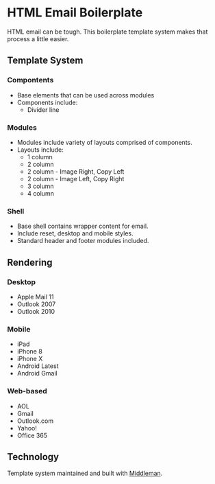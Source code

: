HTML Email Boilerplate
======================

HTML email can be tough. This boilerplate template system makes that process a little easier. 

## Template System

### Compontents
* Base elements that can be used across modules
* Components include:
  * Divider line

### Modules
* Modules include variety of layouts comprised of components.
* Layouts include:
  * 1 column
  * 2 column
  * 2 column - Image Right, Copy Left
  * 2 column - Image Left, Copy Right
  * 3 column
  * 4 column

### Shell
* Base shell contains wrapper content for email.
* Include reset, desktop and mobile styles.
* Standard header and footer modules included.

## Rendering

### Desktop
* Apple Mail 11
* Outlook 2007
* Outlook 2010

### Mobile
* iPad
* iPhone 8
* iPhone X
* Android Latest
* Android Gmail

### Web-based
* AOL
* Gmail
* Outlook.com
* Yahoo!
* Office 365

## Technology
Template system maintained and built with [Middleman]("https://middlemanapp.com/").